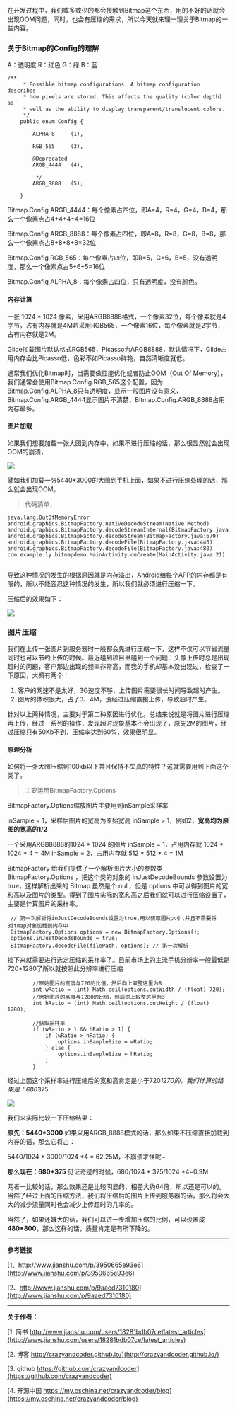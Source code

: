 
在开发过程中，我们或多或少的都会接触到Bitmap这个东西，用的不好的话就会出现OOM问题，同时，也会有压缩的需求，所以今天就来理一理关于Bitmap的一些内容。

### 关于Bitmap的Config的理解

A：透明度  R：红色  G：绿   B：蓝

```
/**
     * Possible bitmap configurations. A bitmap configuration describes
     * how pixels are stored. This affects the quality (color depth) as
     * well as the ability to display transparent/translucent colors.
     */
    public enum Config {
      
        ALPHA_8     (1),
 
        RGB_565     (3),
        
        @Deprecated
        ARGB_4444   (4),

         */
        ARGB_8888   (5);

    }
```

Bitmap.Config ARGB_4444：每个像素占四位，即A=4，R=4，G=4，B=4，那么一个像素点占4+4+4+4=16位 

Bitmap.Config ARGB_8888：每个像素占四位，即A=8，R=8，G=8，B=8，那么一个像素点占8+8+8+8=32位

Bitmap.Config RGB_565：每个像素占四位，即R=5，G=6，B=5，没有透明度，那么一个像素点占5+6+5=16位

Bitmap.Config ALPHA_8：每个像素占四位，只有透明度，没有颜色。

#### 内存计算

一张 1024 * 1024 像素，采用ARGB8888格式，一个像素32位，每个像素就是4字节，占有内存就是4M若采用RGB565，一个像素16位，每个像素就是2字节，占有内存就是2M。

Glide加载图片默认格式RGB565，Picasso为ARGB8888，默认情况下，Glide占用内存会比Picasso低，色彩不如Picasso鲜艳，自然清晰度就低。

通常我们优化Bitmap时，当需要做性能优化或者防止OOM（Out Of Memory），我们通常会使用Bitmap.Config.RGB_565这个配置，因为Bitmap.Config.ALPHA_8只有透明度，显示一般图片没有意义，Bitmap.Config.ARGB_4444显示图片不清楚，Bitmap.Config.ARGB_8888占用内存最多。

#### 图片加载
如果我们想要加载一张大图到内存中，如果不进行压缩的话，那么很显然就会出现OOM的崩溃，

![](http://img.blog.csdn.net/20161215111059132?watermark/2/text/aHR0cDovL2Jsb2cuY3Nkbi5uZXQvbGlqaV94Yw==/font/5a6L5L2T/fontsize/400/fill/I0JBQkFCMA==/dissolve/70/gravity/SouthEast)

譬如我们加载一张5440*3000的大图到手机上面，如果不进行压缩处理的话，那么就会出现OOM。

> 代码清单，

```
java.lang.OutOfMemoryError
android.graphics.BitmapFactory.nativeDecodeStream(Native Method)
android.graphics.BitmapFactory.decodeStreamInternal(BitmapFactory.java:703)
android.graphics.BitmapFactory.decodeStream(BitmapFactory.java:679)
android.graphics.BitmapFactory.decodeFile(BitmapFactory.java:446)
android.graphics.BitmapFactory.decodeFile(BitmapFactory.java:480)
com.example.ly.bitmapdemo.MainActivity.onCreate(MainActivity.java:21)
                                                                               
```

导致这种情况的发生的根据原因就是内存溢出，Android给每个APP的内存都是有限的，所以不能容忍这种情况的发生，所以我们就必须进行压缩一下。


压缩后的效果如下：

![](http://img.blog.csdn.net/20161215142228219?watermark/2/text/aHR0cDovL2Jsb2cuY3Nkbi5uZXQvbGlqaV94Yw==/font/5a6L5L2T/fontsize/400/fill/I0JBQkFCMA==/dissolve/70/gravity/SouthEast)

### 图片压缩
我们在上传一张图片到服务器时一般都会先进行压缩一下，这样不仅可以节省流量同时也可以节约上传的时候。最近碰到项目里碰到一个问题：头像上传时总是出现超时的问题，客户那边出现的频率非常高，而我的手机却基本没出现过，检查了一下原因，大概有两个：

 1. 客户的网速不是太好，3G速度不够，上传图片需要很长时间导致超时产生。
 2. 图片的体积很大，占了3、4M，没经过压缩直接上传，导致超时产生。

针对以上两种情况，主要对于第二种原因进行优化。总结来说就是将图片进行压缩再上传，经过一系列的操作，发现超时现象基本不会出现了，原先2M的图片，经过压缩只有50Kb不到，压缩率达到60%，效果很明显。


#### 原理分析
如何将一张大图压缩到100kb以下并且保持不失真的特性？这就需要用到下面这个类了。
> 主要运用BitmapFactory.Options

BitmapFactory.Options缩放图片主要用到inSample采样率

inSample = 1，采样后图片的宽高为原始宽高
inSample > 1，例如2，**宽高均为原图的宽高的1/2**

一个采用ARGB8888的1024 * 1024 的图片
inSample = 1，占用内存就 1024 * 1024 * 4 = 4M
inSample = 2，占用内存就 512 * 512 * 4 = 1M

BitmapFactory 给我们提供了一个解析图片大小的参数类 BitmapFactory.Options ，把这个类的对象的 inJustDecodeBounds 参数设置为 true，这样解析出来的 Bitmap 虽然是个 null，但是 options 中可以得到图片的宽和高以及图片的类型。得到了图片实际的宽和高之后我们就可以进行压缩设置了，主要是计算图片的采样率。

```
 // 第一次解析将inJustDecodeBounds设置为true,用以获取图片大小,并且不需要将Bitmap对象加载到内存中
 BitmapFactory.Options options = new BitmapFactory.Options();
 options.inJustDecodeBounds = true;
 BitmapFactory.decodeFile(filePath, options); // 第一次解析
```

接下来就需要进行选定压缩的采样率了。目前市场上的主流手机分辨率一般最低是720*1280了所以就按照此分辨率进行压缩


```
		//原始图片的宽度与720的比值，然后向上取整这里为8
		int wRatio = (int) Math.ceil(options.outWidth / (float) 720);
		//原始图片的高度与1280的比值，然后向上取整这里为3
        int hRatio = (int) Math.ceil(options.outHeight / (float) 1280);

		//获取采样率
        if (wRatio > 1 && hRatio > 1) {
            if (wRatio > hRatio) {
                options.inSampleSize = wRatio;
            } else {
                options.inSampleSize = hRatio;
            }
        }
```

经过上面这个采样率进行压缩后的宽和高肯定是小于720*1270的，我们计算的结果是：680*375

![](http://img.blog.csdn.net/20161215134326559?watermark/2/text/aHR0cDovL2Jsb2cuY3Nkbi5uZXQvbGlqaV94Yw==/font/5a6L5L2T/fontsize/400/fill/I0JBQkFCMA==/dissolve/70/gravity/SouthEast)


我们来实际比较一下压缩结果：

**原先：5440*3000**
如果采用ARGB_8888模式的话，那么如果不压缩直接加载到内存的话，那么它将占：

5440/1024 * 3000/1024 *4 = 62.25M，不崩溃才怪呢~

**那么现在：680*375**
见证奇迹的时候，680/1024 * 375/1024 *4=0.9M 

两者一比较的话，那么效果还是比较明显的，相差大约64倍，所以还是可以的。当然了经过上面的压缩方法，我们将压缩后的图片上传到服务器的话，那么将会大大的减少流量同时也会减少上传超时的几率的。

当然了，如果还嫌大的话，我们可以进一步增加压缩的比例，可以设置成**480*800**，那么这样的话，质量肯定是有所下降的。



 
----------

**参考链接**

[1、http://www.jianshu.com/p/3950665e93e6](http://www.jianshu.com/p/3950665e93e6)

[2、http://www.jianshu.com/p/9aaed7310180](http://www.jianshu.com/p/9aaed7310180)



----------


**关于作者：**

[1. 简书 http://www.jianshu.com/users/18281bdb07ce/latest_articles](http://www.jianshu.com/users/18281bdb07ce/latest_articles)
 

[2. 博客 http://crazyandcoder.github.io/](http://crazyandcoder.github.io/)


[3. github https://github.com/crazyandcoder](https://github.com/crazyandcoder)

[4. 开源中国 https://my.oschina.net/crazyandcoder/blog](https://my.oschina.net/crazyandcoder/blog)

 
